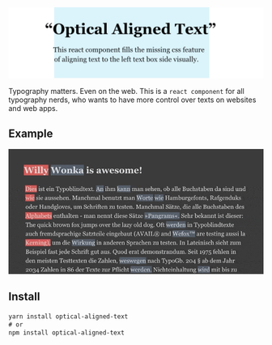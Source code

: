 ![Optical Aligned Text Teaser](doc/readme/teaser-image/teaser-image.jpg)

Typography matters. Even on the web. This is a `react component` for all typography nerds, who wants to have more control over  texts on websites and web apps.

## Example

![](./doc/readme/example.gif)



## Install

```shell
yarn install optical-aligned-text
# or
npm install optical-aligned-text
```
